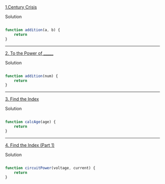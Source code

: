 [1.Century Crisis](https://edabit.com/challenge/DcmB9Ycm58FdkPe7k)

Solution
```js

function addition(a, b) {
	return 
}

```
----

[2. To the Power of _____](https://edabit.com/challenge/H25aG5aAdmFcMpBsg)

Solution
```js

function addition(num) {
	return 
}

```
----

[3. Find the Index](https://edabit.com/challenge/9ApjPggCLGiPt573m  )

Solution
```js

function calcAge(age) {
	return 
}

```
----

[4. Find the Index (Part 1)](https://edabit.com/challenge/pEzxi4MqHGrAi7ZdA)

Solution
```js

function circuitPower(voltage, current) {
	return 
}

```
